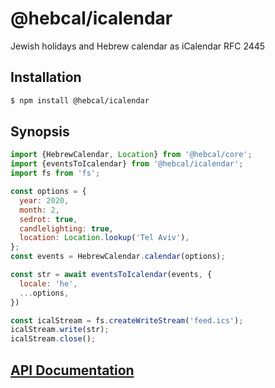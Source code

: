 # @hebcal/icalendar
Jewish holidays and Hebrew calendar as iCalendar RFC 2445

## Installation
```bash
$ npm install @hebcal/icalendar
```

## Synopsis
```javascript
import {HebrewCalendar, Location} from '@hebcal/core';
import {eventsToIcalendar} from '@hebcal/icalendar';
import fs from 'fs';

const options = {
  year: 2020,
  month: 2,
  sedrot: true,
  candlelighting: true,
  location: Location.lookup('Tel Aviv'),
};
const events = HebrewCalendar.calendar(options);

const str = await eventsToIcalendar(events, {
  locale: 'he',
  ...options,
})

const icalStream = fs.createWriteStream('feed.ics');
icalStream.write(str);
icalStream.close();
```

## [API Documentation](https://hebcal.github.io/api/icalendar/index.html)
